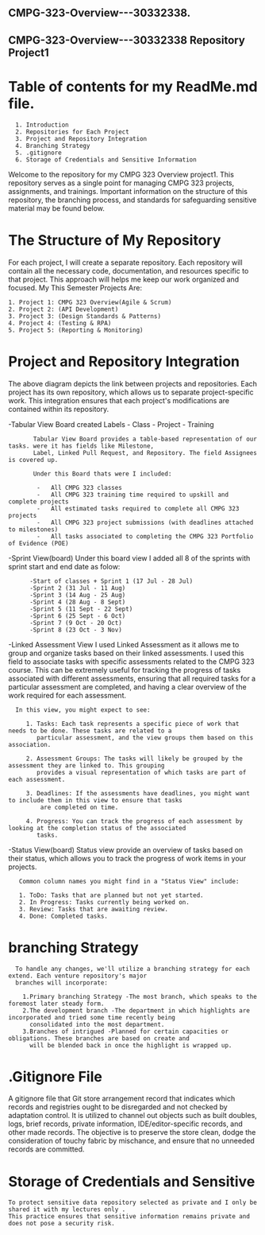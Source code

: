 ## CMPG-323-Overview---30332338.
## CMPG-323-Overview---30332338 Repository Project1

# Table of contents for my ReadMe.md file.

      1. Introduction
      2. Repositories for Each Project
      3. Project and Repository Integration
      4. Branching Strategy
      5. .gitignore
      6. Storage of Credentials and Sensitive Information
      
Welcome to the repository for my CMPG 323 Overview project1. 
This repository serves as a single point for managing CMPG 323 projects, assignments, and trainings. 
Important information on the structure of this repository, the branching process, and standards for safeguarding sensitive 
material may be found below.

# The Structure of My Repository

   For each project, I will create a separate repository. Each repository will contain all the necessary code, 
   documentation, and resources specific to that project. This approach will helps me keep our work organized and focused.
    My This Semester Projects Are:
    
    1. Project 1: CMPG 323 Overview(Agile & Scrum)
    2. Project 2: (API Development)
    3. Project 3: (Design Standards & Patterns)
    4. Project 4: (Testing & RPA)
    5. Project 5: (Reporting & Monitoring)
  
# Project and Repository Integration 
      
     

   The above diagram depicts the link between projects and repositories. Each project has its own repository, which allows 
   us to separate project-specific work. This integration ensures that each project's modifications are contained within 
   its repository.
   
     
   -Tabular View Board
          created Labels
           -	Class
           -	Project
           -	Training
           
           Tabular View Board provides a table-based representation of our tasks. were it has fields like Milestone, 
           Label, Linked Pull Request, and Repository. The field Assignees is covered up.
           
           Under this Board thats were I included:
           
            -	All CMPG 323 classes
            -	All CMPG 323 training time required to upskill and complete projects
            -	All estimated tasks required to complete all CMPG 323 projects
            -	All CMPG 323 project submissions (with deadlines attached to milestones)
            -	All tasks associated to completing the CMPG 323 Portfolio of Evidence (POE)

  -Sprint View(board)
          Under this board view I added all 8 of the sprints with sprint start and end date as folow: 
        
          -Start of classes + Sprint 1 (17 Jul - 28 Jul)
          -Sprint 2 (31 Jul - 11 Aug)  
          -Sprint 3 (14 Aug - 25 Aug)
          -Sprint 4 (28 Aug - 8 Sept)
          -Sprint 5 (11 Sept - 22 Sept)
          -Sprint 6 (25 Sept - 6 Oct)
          -Sprint 7 (9 Oct - 20 Oct)
          -Sprint 8 (23 Oct - 3 Nov)
    
 -Linked Assessment View 
      I used Linked Assessment as it allows me to group and organize tasks based on their linked assessments.
      I used this field to associate tasks with specific assessments related to the CMPG 323 course.
      This can be extremely useful for tracking the progress of tasks associated with different assessments, ensuring that 
      all required tasks for a particular assessment are completed, and having a clear overview of the work required for 
      each assessment.

      In this view, you might expect to see:

         1. Tasks: Each task represents a specific piece of work that needs to be done. These tasks are related to a 
            particular assessment, and the view groups them based on this association.
         
         2. Assessment Groups: The tasks will likely be grouped by the assessment they are linked to. This grouping 
            provides a visual representation of which tasks are part of each assessment.
         
         3. Deadlines: If the assessments have deadlines, you might want to include them in this view to ensure that tasks 
             are completed on time.
         
         4. Progress: You can track the progress of each assessment by looking at the completion status of the associated 
            tasks.
         
 -Status View(board)
       Status view provide an overview of tasks based on their status, which allows you to track the progress of work 
       items in your projects.

       Common column names you might find in a "Status View" include:

       1. ToDo: Tasks that are planned but not yet started.
       2. In Progress: Tasks currently being worked on.
       3. Review: Tasks that are awaiting review.
       4. Done: Completed tasks.
       
  
# branching Strategy

      To handle any changes, we'll utilize a branching strategy for each extend. Each venture repository's major 
      branches will incorporate:
    
        1.Primary branching Strategy -The most branch, which speaks to the foremost later steady form.
        2.The development branch -The department in which highlights are incorporated and tried some time recently being 
          consolidated into the most department.
        3.Branches of intrigued -Planned for certain capacities or obligations. These branches are based on create and 
          will be blended back in once the highlight is wrapped up.

 # .Gitignore File

  A gitignore file that Git store arrangement record that indicates which records and registries ought to be disregarded 
  and not checked by adaptation control. It is utilized to channel out objects such as built doubles, logs, brief
  records, private information, IDE/editor-specific records, and other made records. The objective is to preserve the 
  store clean, dodge the consideration of touchy fabric by mischance, and ensure that no unneeded records are committed.

# Storage of Credentials and Sensitive

    To protect sensitive data repository selected as private and I only be shared it with my lectures only . 
    This practice ensures that sensitive information remains private and does not pose a security risk.
